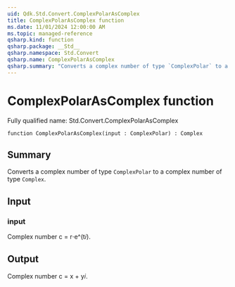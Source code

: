 ```yaml
---
uid: Qdk.Std.Convert.ComplexPolarAsComplex
title: ComplexPolarAsComplex function
ms.date: 11/01/2024 12:00:00 AM
ms.topic: managed-reference
qsharp.kind: function
qsharp.package: __Std__
qsharp.namespace: Std.Convert
qsharp.name: ComplexPolarAsComplex
qsharp.summary: "Converts a complex number of type `ComplexPolar` to a complex number of type `Complex`."
---
```


# ComplexPolarAsComplex function

Fully qualified name: Std.Convert.ComplexPolarAsComplex

```qsharp
function ComplexPolarAsComplex(input : ComplexPolar) : Complex
```

## Summary
Converts a complex number of type `ComplexPolar` to a complex
number of type `Complex`.

## Input
### input
Complex number c = r⋅e^(t𝑖).

## Output
Complex number c = x + y𝑖.
